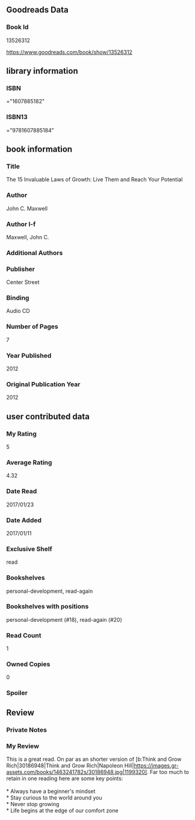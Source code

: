 <!-- This template shows how to bulk convert all columns of data into one markdown file -->
<!-- caveat: KeyError if there's a mismatch. Empty values output nothing -->

## Goodreads Data

### Book Id 

13526312

https://www.goodreads.com/book/show/13526312

## library information

### ISBN 
="1607885182"

### ISBN13 
="9781607885184"

## book information

### Title
The 15 Invaluable Laws of Growth: Live Them and Reach Your Potential

### Author 
John C. Maxwell

### Author l-f 
Maxwell, John C.

### Additional Authors


### Publisher 
Center Street

### Binding
Audio CD

### Number of Pages
7

### Year Published
2012

### Original Publication Year 
2012

## user contributed data

### My Rating
5

### Average Rating
4.32

### Date Read
2017/01/23

### Date Added
2017/01/11

### Exclusive Shelf
read

### Bookshelves
personal-development, read-again

### Bookshelves with positions
personal-development (#18), read-again (#20)

### Read Count
1

### Owned Copies
0

### Spoiler 


## Review

### Private Notes


### My Review
This is a great read. On par as an shorter version of [b:Think and Grow Rich|30186948|Think and Grow Rich|Napoleon Hill|https://images.gr-assets.com/books/1463241782s/30186948.jpg|1199320]. Far too much to retain in one reading here are some key points:<br/><br/>* Always have a beginner's mindset<br/>* Stay curious to the world around you<br/>* Never stop growing<br/>* Life begins at the edge of our comfort zone
